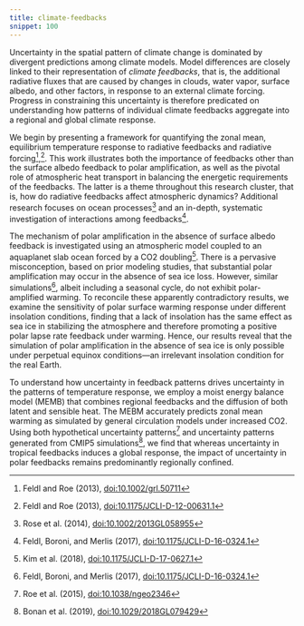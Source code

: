 ```yaml
---
title: climate-feedbacks 
snippet: 100
---
```


<!-- A 75-100 word paragraph describing the motivation behind these projects -->

Uncertainty in the spatial pattern of climate change is dominated by divergent predictions among climate models. Model differences are closely linked to their representation of *climate feedbacks*, that is, the additional radiative fluxes that are caused by changes in clouds, water vapor, surface albedo, and other factors, in response to an external climate forcing. Progress in constraining this uncertainty is therefore predicated on understanding how patterns of individual climate feedbacks aggregate into a regional and global climate response.

We begin by presenting a framework for quantifying the zonal mean, equilibrium temperature response to radiative feedbacks and radiative forcing[^1],[^2]. This work illustrates both the importance of feedbacks other than the surface albedo feedback to polar amplification, as well as the pivotal role of atmospheric heat transport in balancing the energetic requirements of the feedbacks. The latter is a theme throughout this research cluster, that is, how do radiative feedbacks affect atmospheric dynamics? Additional research focuses on ocean processes[^3] and an in-depth, systematic investigation of interactions among feedbacks[^4].

The mechanism of polar amplification in the absence of surface albedo feedback is investigated using an atmospheric model coupled to an aquaplanet slab ocean forced by a CO2 doubling[^5]. There is a pervasive misconception, based on prior modeling studies, that substantial polar amplification may occur in the absence of sea ice loss. However, similar simulations[^4], albeit including a seasonal cycle, do not exhibit polar-amplified warming. To reconcile these apparently contradictory results, we examine the sensitivity of polar surface warming response under different insolation conditions, finding that a lack of insolation has the same effect as sea ice in stabilizing the atmosphere and therefore promoting a positive polar lapse rate feedback under warming. Hence, our results reveal that the simulation of polar amplification in the absence of sea ice is only possible under perpetual equinox conditions—an irrelevant insolation condition for the real Earth.

To understand how uncertainty in feedback patterns drives uncertainty in the patterns of temperature response, we employ a moist energy balance model (MEMB) that combines regional feedbacks and the diffusion of both latent and sensible heat. The MEBM accurately predicts zonal mean warming as simulated by general circulation models under increased CO2. Using both hypothetical uncertainty patterns[^6] and uncertainty patterns generated from CMIP5 simulations[^7], we find that whereas uncertainty in tropical feedbacks induces a global response, the impact of uncertainty in polar feedbacks remains predominantly regionally confined.

[^1]: Feldl and Roe (2013), [doi:10.1002/grl.50711](https://doi.org/10.1002/grl.50711)
 
[^2]: Feldl and Roe (2013), [doi:10.1175/JCLI-D-12-00631.1](https://doi.org/10.1175/JCLI-D-12-00631.1)

[^3]: Rose et al. (2014), [doi:10.1002/2013GL058955](https://doi.org/10.1002/2013GL058955)

[^4]: Feldl, Boroni, and Merlis (2017), [doi:10.1175/JCLI-D-16-0324.1](https://doi.org/10.1175/JCLI-D-16-0324.1)

[^5]: Kim et al. (2018), [doi:10.1175/JCLI-D-17-0627.1](https://doi.org/10.1175/JCLI-D-17-0627.1)

[^6]: Roe et al. (2015), [doi:10.1038/ngeo2346](https://doi.org/10.1038/ngeo2346)

[^7]: Bonan et al. (2019), [doi:10.1029/2018GL079429](https://doi.org/10.1029/2018GL079429)

